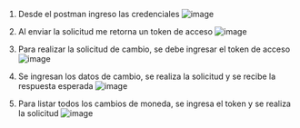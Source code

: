 
1. Desde el postman ingreso las credenciales
![image](https://github.com/user-attachments/assets/7316bb75-e4df-4823-8fea-7d7d40e171c6)

2. Al enviar la solicitud me retorna un token de acceso
![image](https://github.com/user-attachments/assets/4481e781-d5fa-4ad5-a466-806fa6e28e7f)

3. Para realizar la solicitud de cambio, se debe ingresar el token
   de acceso
![image](https://github.com/user-attachments/assets/ad235e2c-8991-4c62-9822-ca7490c0964a)

4. Se ingresan los datos de cambio, se realiza la solicitud y se recibe
   la respuesta esperada
![image](https://github.com/user-attachments/assets/91017796-e670-4a0f-82d1-96550039437a)
  
5. Para listar todos los cambios de moneda, se ingresa el token y se realiza
   la solicitud
![image](https://github.com/user-attachments/assets/3cec4dd2-d3be-4d9e-a15c-461828feef9a)








